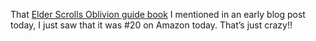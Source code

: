 That <a href="http://www.amazon.com/exec/obidos/ASIN/0761552766/duncanmackenz-20?creative=327641&#038;camp=14573&#038;adid=01Y2NVFZ7BDX6RXD7PEZ&#038;link_code=as1" target="_blank">Elder Scrolls Oblivion guide book</a> I mentioned in an early blog post today, I just saw that it was #20 on Amazon today. That&#8217;s just crazy!!